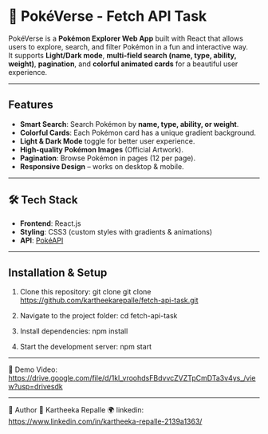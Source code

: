 # 🌌 PokéVerse - Fetch API Task

PokéVerse is a **Pokémon Explorer Web App** built with React that allows users to explore, search, and filter Pokémon in a fun and interactive way.  
It supports **Light/Dark mode**, **multi-field search (name, type, ability, weight)**, **pagination**, and **colorful animated cards** for a beautiful user experience.

---

## Features
- **Smart Search**: Search Pokémon by **name, type, ability, or weight**.  
- **Colorful Cards**: Each Pokémon card has a unique gradient background.  
- **Light & Dark Mode** toggle for better user experience.  
- **High-quality Pokémon Images** (Official Artwork).  
- **Pagination**: Browse Pokémon in pages (12 per page).  
- **Responsive Design** – works on desktop & mobile.  

---

## 🛠️ Tech Stack
- **Frontend**: React.js  
- **Styling**: CSS3 (custom styles with gradients & animations)  
- **API**: [PokéAPI](https://pokeapi.co/)  

---

## Installation & Setup

1. Clone this repository:
   git clone git clone https://github.com/kartheekarepalle/fetch-api-task.git

2. Navigate to the project folder: cd fetch-api-task

3. Install dependencies: npm install

4. Start the development server: npm start

---

🎥 Demo Video: https://drive.google.com/file/d/1kl_vroohdsFBdvvcZVZTpCmDTa3v4ys_/view?usp=drivesdk

---
📌 Author
👤 Kartheeka Repalle
🌍 linkedin: https://www.linkedin.com/in/kartheeka-repalle-2139a1363/